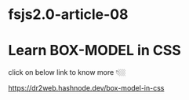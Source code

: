 # fsjs2.0-article-08

# Learn BOX-MODEL in CSS

click on below link to know more 👇🏼

https://dr2web.hashnode.dev/box-model-in-css
